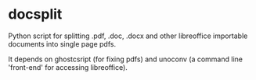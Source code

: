 docsplit
========

Python script for splitting .pdf, .doc, .docx and other libreoffice importable documents into single page pdfs.

It depends on ghostcsript (for fixing pdfs) and unoconv (a command line 'front-end' for accessing libreoffice). 
